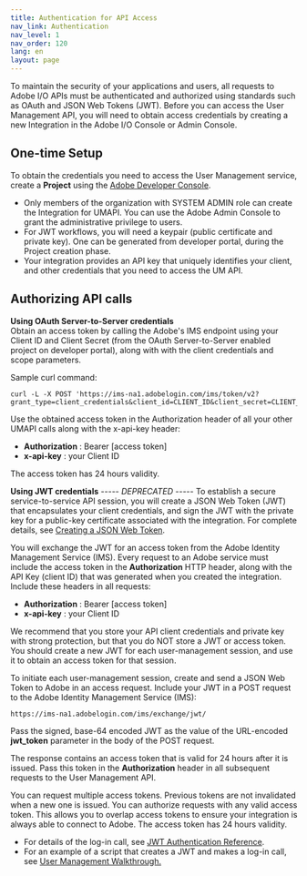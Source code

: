 ```yaml
---
title: Authentication for API Access
nav_link: Authentication
nav_level: 1
nav_order: 120
lang: en
layout: page
---
```


To maintain the security of your applications and users, all requests to Adobe I/O APIs must be authenticated and authorized using standards such as OAuth and JSON Web Tokens (JWT). Before you can access the User Management API, you will need to obtain access credentials by creating a new Integration in the Adobe I/O Console or Admin Console.


## One-time Setup

To obtain the credentials you need to access the User Management service, create a **Project** using the [Adobe Developer Console](https://developer.adobe.com/).

* Only members of the organization with SYSTEM ADMIN role can create the Integration for UMAPI. You can use the Adobe Admin Console to grant the administrative privilege to users.
* For JWT workflows, you will need a keypair (public certificate and private key). One can be generated from developer portal, during the Project creation phase.
* Your integration provides an API key that uniquely identifies your client, and other credentials that you need to access the UM API.


## Authorizing API calls

**Using OAuth Server-to-Server credentials**  
Obtain an access token by calling the Adobe's IMS endpoint using your Client ID and Client Secret (from the OAuth Server-to-Server enabled project on developer portal), along with with the client credentials and scope parameters.

Sample curl command:
```
curl -L -X POST 'https://ims-na1.adobelogin.com/ims/token/v2?grant_type=client_credentials&client_id=CLIENT_ID&client_secret=CLIENT_SECRET&scope=openid,AdobeID,user_management_sdk'
```
Use the obtained access token in the Authorization header of all your other UMAPI calls along with the x-api-key header:
* **Authorization** : Bearer [access token]
* **x-api-key** : your Client ID

The access token has 24 hours validity.

**Using JWT credentials**  ----- *DEPRECATED* -----
To establish a secure service-to-service API session, you will create a JSON Web Token (JWT) that encapsulates your client credentials, and sign the JWT with the private key for a public-key certificate associated with the integration. For complete details, see [Creating a JSON Web Token](https://developer.adobe.com/developer-console/docs/guides/authentication/JWT/).

You will exchange the JWT for an access token from the Adobe Identity Management Service (IMS). Every request to an Adobe service must include the access token in the **Authorization** HTTP header, along with the API Key (client  ID) that was generated when you created the integration. Include these headers in all requests:

* **Authorization** : Bearer [access token]
* **x-api-key** : your Client ID

We recommend that you store your API client credentials and private key with strong protection, but that you do NOT store a JWT or access token. You should create a new JWT for each user-management session, and use it to obtain an access token for that session.  

To initiate each user-management session, create and send a JSON Web Token to Adobe in an access request. Include your JWT in a POST request to the Adobe Identity Management Service (IMS):
```
https://ims-na1.adobelogin.com/ims/exchange/jwt/
```
Pass the signed, base-64 encoded JWT as the value of the URL-encoded **jwt_token** parameter in the body of the POST request.

The response contains an access token that is valid for 24 hours after it is issued. Pass this token in the **Authorization** header in all subsequent requests to the User Management API.

You can request multiple access tokens. Previous tokens are not invalidated when a new one is issued. You can authorize requests with any valid access token. This allows you to overlap access tokens to ensure your integration is always able to connect to Adobe. The access token has 24 hours validity.

* For details of the log-in call, see [JWT Authentication Reference](https://developer.adobe.com/developer-console/docs/guides/authentication/JWT/#exchanging-jwt-to-retrieve-an-access-token).
* For an example of a script that creates a JWT and makes a log-in call, see [User Management Walkthrough.](samples/index.md)
